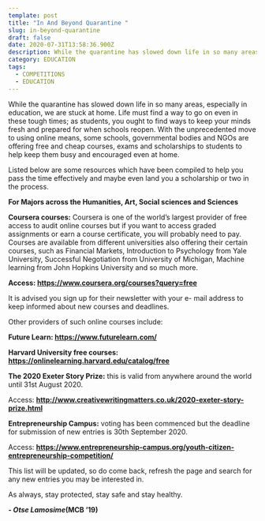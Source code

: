 ```yaml
---
template: post
title: "In And Beyond Quarantine "
slug: in-beyond-quarantine
draft: false
date: 2020-07-31T13:58:36.900Z
description: While the quarantine has slowed down life in so many areas...
category: EDUCATION
tags:
  - COMPETITIONS
  - EDUCATION
---
```

While the quarantine has slowed down life in so many areas, especially in education, we are stuck at home. Life must find a way to go on even in these tough times; as students, you ought to find ways to keep your minds fresh and prepared for when schools reopen. With the unprecedented move to using online means, some schools, governmental bodies and NGOs are offering free and cheap courses, exams and scholarships to students to help keep them busy and encouraged even at home.

Listed below are some resources which have been compiled to help you pass the time effectively and maybe even land you a scholarship or two in the process.

**For Majors across the Humanities, Art, Social sciences and Sciences**

**Coursera courses:** Coursera is one of the world’s largest provider of free access to audit online courses but if you want to access graded assignments or earn a course certificate, you will probably need to pay. Courses are available from different universities also offering their certain courses, such as Financial Markets, Introduction to Psychology from Yale University, Successful Negotiation from University of Michigan, Machine learning from John Hopkins University and so much more.

**Access: <https://www.coursera.org/courses?query=free>**

It is advised you sign up for their newsletter with your e- mail address to keep informed about new courses and deadlines.

Other providers of such online courses include:

**Future Learn: <https://www.futurelearn.com/>**

**Harvard University free courses: <https://onlinelearning.harvard.edu/catalog/free>**

**The 2020 Exeter Story Prize:** this is valid from anywhere around the world until 31st August 2020.

Access: **<http://www.creativewritingmatters.co.uk/2020-exeter-story-prize.html>**

**Entrepreneurship Campus:** voting has been commenced but the deadline for submission of new entries is 30th September 2020.

Access: **<https://www.entrepreneurship-campus.org/youth-citizen-entrepreneurship-competition/>**[](<>)

This list will be updated, so do come back, refresh the page and search for any new entries you may be interested in.

As always, stay protected, stay safe and stay healthy.

***\- Otse Lamosime*(MCB ’19)**